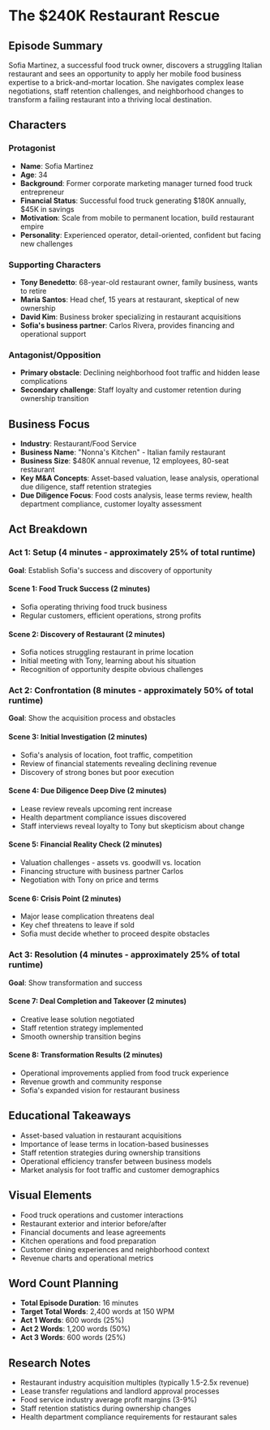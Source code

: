 # The $240K Restaurant Rescue

## Episode Summary
Sofia Martinez, a successful food truck owner, discovers a struggling Italian restaurant and sees an opportunity to apply her mobile food business expertise to a brick-and-mortar location. She navigates complex lease negotiations, staff retention challenges, and neighborhood changes to transform a failing restaurant into a thriving local destination.

## Characters

### Protagonist
- **Name**: Sofia Martinez
- **Age**: 34
- **Background**: Former corporate marketing manager turned food truck entrepreneur
- **Financial Status**: Successful food truck generating $180K annually, $45K in savings
- **Motivation**: Scale from mobile to permanent location, build restaurant empire
- **Personality**: Experienced operator, detail-oriented, confident but facing new challenges

### Supporting Characters
- **Tony Benedetto**: 68-year-old restaurant owner, family business, wants to retire
- **Maria Santos**: Head chef, 15 years at restaurant, skeptical of new ownership
- **David Kim**: Business broker specializing in restaurant acquisitions
- **Sofia's business partner**: Carlos Rivera, provides financing and operational support

### Antagonist/Opposition
- **Primary obstacle**: Declining neighborhood foot traffic and hidden lease complications
- **Secondary challenge**: Staff loyalty and customer retention during ownership transition

## Business Focus
- **Industry**: Restaurant/Food Service
- **Business Name**: "Nonna's Kitchen" - Italian family restaurant
- **Business Size**: $480K annual revenue, 12 employees, 80-seat restaurant
- **Key M&A Concepts**: Asset-based valuation, lease analysis, operational due diligence, staff retention strategies
- **Due Diligence Focus**: Food costs analysis, lease terms review, health department compliance, customer loyalty assessment

## Act Breakdown

### Act 1: Setup (4 minutes - approximately 25% of total runtime)
**Goal**: Establish Sofia's success and discovery of opportunity

#### Scene 1: Food Truck Success (2 minutes)
- Sofia operating thriving food truck business
- Regular customers, efficient operations, strong profits

#### Scene 2: Discovery of Restaurant (2 minutes)
- Sofia notices struggling restaurant in prime location
- Initial meeting with Tony, learning about his situation
- Recognition of opportunity despite obvious challenges

### Act 2: Confrontation (8 minutes - approximately 50% of total runtime)
**Goal**: Show the acquisition process and obstacles

#### Scene 3: Initial Investigation (2 minutes)
- Sofia's analysis of location, foot traffic, competition
- Review of financial statements revealing declining revenue
- Discovery of strong bones but poor execution

#### Scene 4: Due Diligence Deep Dive (2 minutes)
- Lease review reveals upcoming rent increase
- Health department compliance issues discovered
- Staff interviews reveal loyalty to Tony but skepticism about change

#### Scene 5: Financial Reality Check (2 minutes)
- Valuation challenges - assets vs. goodwill vs. location
- Financing structure with business partner Carlos
- Negotiation with Tony on price and terms

#### Scene 6: Crisis Point (2 minutes)
- Major lease complication threatens deal
- Key chef threatens to leave if sold
- Sofia must decide whether to proceed despite obstacles

### Act 3: Resolution (4 minutes - approximately 25% of total runtime)
**Goal**: Show transformation and success

#### Scene 7: Deal Completion and Takeover (2 minutes)
- Creative lease solution negotiated
- Staff retention strategy implemented
- Smooth ownership transition begins

#### Scene 8: Transformation Results (2 minutes)
- Operational improvements applied from food truck experience
- Revenue growth and community response
- Sofia's expanded vision for restaurant business

## Educational Takeaways
- Asset-based valuation in restaurant acquisitions
- Importance of lease terms in location-based businesses
- Staff retention strategies during ownership transitions
- Operational efficiency transfer between business models
- Market analysis for foot traffic and customer demographics

## Visual Elements
- Food truck operations and customer interactions
- Restaurant exterior and interior before/after
- Financial documents and lease agreements
- Kitchen operations and food preparation
- Customer dining experiences and neighborhood context
- Revenue charts and operational metrics

## Word Count Planning
- **Total Episode Duration**: 16 minutes
- **Target Total Words**: 2,400 words at 150 WPM
- **Act 1 Words**: 600 words (25%)
- **Act 2 Words**: 1,200 words (50%)
- **Act 3 Words**: 600 words (25%)

## Research Notes
- Restaurant industry acquisition multiples (typically 1.5-2.5x revenue)
- Lease transfer regulations and landlord approval processes
- Food service industry average profit margins (3-9%)
- Staff retention statistics during ownership changes
- Health department compliance requirements for restaurant sales
